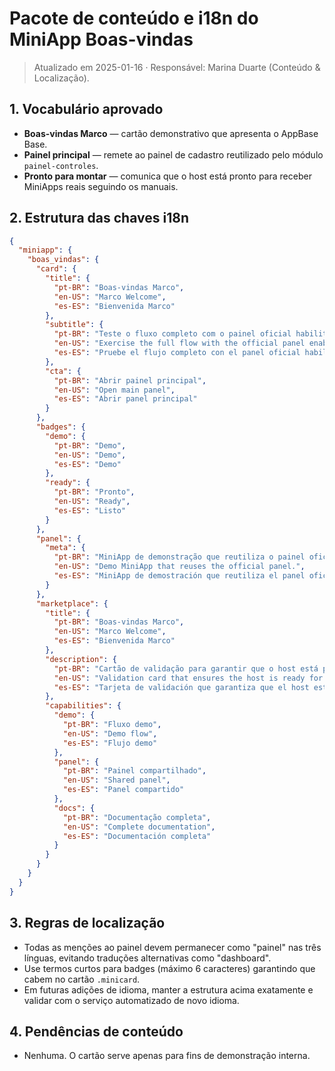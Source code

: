 # Pacote de conteúdo e i18n do MiniApp Boas-vindas

> Atualizado em 2025-01-16 · Responsável: Marina Duarte (Conteúdo & Localização).

## 1. Vocabulário aprovado
- **Boas-vindas Marco** — cartão demonstrativo que apresenta o AppBase Base.
- **Painel principal** — remete ao painel de cadastro reutilizado pelo módulo `painel-controles`.
- **Pronto para montar** — comunica que o host está pronto para receber MiniApps reais seguindo os manuais.

## 2. Estrutura das chaves i18n
```json
{
  "miniapp": {
    "boas_vindas": {
      "card": {
        "title": {
          "pt-BR": "Boas-vindas Marco",
          "en-US": "Marco Welcome",
          "es-ES": "Bienvenida Marco"
        },
        "subtitle": {
          "pt-BR": "Teste o fluxo completo com o painel oficial habilitado.",
          "en-US": "Exercise the full flow with the official panel enabled.",
          "es-ES": "Pruebe el flujo completo con el panel oficial habilitado."
        },
        "cta": {
          "pt-BR": "Abrir painel principal",
          "en-US": "Open main panel",
          "es-ES": "Abrir panel principal"
        }
      },
      "badges": {
        "demo": {
          "pt-BR": "Demo",
          "en-US": "Demo",
          "es-ES": "Demo"
        },
        "ready": {
          "pt-BR": "Pronto",
          "en-US": "Ready",
          "es-ES": "Listo"
        }
      },
      "panel": {
        "meta": {
          "pt-BR": "MiniApp de demonstração que reutiliza o painel oficial.",
          "en-US": "Demo MiniApp that reuses the official panel.",
          "es-ES": "MiniApp de demostración que reutiliza el panel oficial."
        }
      },
      "marketplace": {
        "title": {
          "pt-BR": "Boas-vindas Marco",
          "en-US": "Marco Welcome",
          "es-ES": "Bienvenida Marco"
        },
        "description": {
          "pt-BR": "Cartão de validação para garantir que o host está pronto para novos MiniApps.",
          "en-US": "Validation card that ensures the host is ready for new MiniApps.",
          "es-ES": "Tarjeta de validación que garantiza que el host está listo para nuevos MiniApps."
        },
        "capabilities": {
          "demo": {
            "pt-BR": "Fluxo demo",
            "en-US": "Demo flow",
            "es-ES": "Flujo demo"
          },
          "panel": {
            "pt-BR": "Painel compartilhado",
            "en-US": "Shared panel",
            "es-ES": "Panel compartido"
          },
          "docs": {
            "pt-BR": "Documentação completa",
            "en-US": "Complete documentation",
            "es-ES": "Documentación completa"
          }
        }
      }
    }
  }
}
```

## 3. Regras de localização
- Todas as menções ao painel devem permanecer como "painel" nas três línguas, evitando traduções alternativas como "dashboard".
- Use termos curtos para badges (máximo 6 caracteres) garantindo que cabem no cartão `.minicard`.
- Em futuras adições de idioma, manter a estrutura acima exatamente e validar com o serviço automatizado de novo idioma.

## 4. Pendências de conteúdo
- Nenhuma. O cartão serve apenas para fins de demonstração interna.
